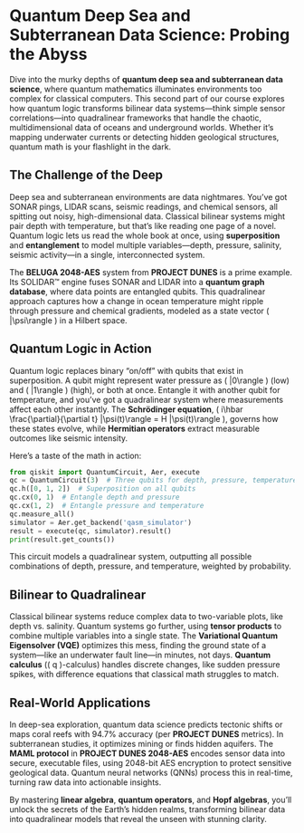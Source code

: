 # Quantum Deep Sea and Subterranean Data Science: Probing the Abyss

Dive into the murky depths of **quantum deep sea and subterranean data science**, where quantum mathematics illuminates environments too complex for classical computers. This second part of our course explores how quantum logic transforms bilinear data systems—think simple sensor correlations—into quadralinear frameworks that handle the chaotic, multidimensional data of oceans and underground worlds. Whether it’s mapping underwater currents or detecting hidden geological structures, quantum math is your flashlight in the dark.

## The Challenge of the Deep

Deep sea and subterranean environments are data nightmares. You’ve got SONAR pings, LIDAR scans, seismic readings, and chemical sensors, all spitting out noisy, high-dimensional data. Classical bilinear systems might pair depth with temperature, but that’s like reading one page of a novel. Quantum logic lets us read the whole book at once, using **superposition** and **entanglement** to model multiple variables—depth, pressure, salinity, seismic activity—in a single, interconnected system.

The **BELUGA 2048-AES** system from **PROJECT DUNES** is a prime example. Its SOLIDAR™ engine fuses SONAR and LIDAR into a **quantum graph database**, where data points are entangled qubits. This quadralinear approach captures how a change in ocean temperature might ripple through pressure and chemical gradients, modeled as a state vector \( |\psi\rangle \) in a Hilbert space.

## Quantum Logic in Action

Quantum logic replaces binary “on/off” with qubits that exist in superposition. A qubit might represent water pressure as \( |0\rangle \) (low) and \( |1\rangle \) (high), or both at once. Entangle it with another qubit for temperature, and you’ve got a quadralinear system where measurements affect each other instantly. The **Schrödinger equation**, \( i\hbar \frac{\partial}{\partial t} |\psi(t)\rangle = H |\psi(t)\rangle \), governs how these states evolve, while **Hermitian operators** extract measurable outcomes like seismic intensity.

Here’s a taste of the math in action:
```python
from qiskit import QuantumCircuit, Aer, execute
qc = QuantumCircuit(3)  # Three qubits for depth, pressure, temperature
qc.h([0, 1, 2])  # Superposition on all qubits
qc.cx(0, 1)  # Entangle depth and pressure
qc.cx(1, 2)  # Entangle pressure and temperature
qc.measure_all()
simulator = Aer.get_backend('qasm_simulator')
result = execute(qc, simulator).result()
print(result.get_counts())
```
This circuit models a quadralinear system, outputting all possible combinations of depth, pressure, and temperature, weighted by probability.

## Bilinear to Quadralinear

Classical bilinear systems reduce complex data to two-variable plots, like depth vs. salinity. Quantum systems go further, using **tensor products** to combine multiple variables into a single state. The **Variational Quantum Eigensolver (VQE)** optimizes this mess, finding the ground state of a system—like an underwater fault line—in minutes, not days. **Quantum calculus** (\( q \)-calculus) handles discrete changes, like sudden pressure spikes, with difference equations that classical math struggles to match.

## Real-World Applications

In deep-sea exploration, quantum data science predicts tectonic shifts or maps coral reefs with 94.7% accuracy (per **PROJECT DUNES** metrics). In subterranean studies, it optimizes mining or finds hidden aquifers. The **MAML protocol** in **PROJECT DUNES 2048-AES** encodes sensor data into secure, executable files, using 2048-bit AES encryption to protect sensitive geological data. Quantum neural networks (QNNs) process this in real-time, turning raw data into actionable insights.

By mastering **linear algebra**, **quantum operators**, and **Hopf algebras**, you’ll unlock the secrets of the Earth’s hidden realms, transforming bilinear data into quadralinear models that reveal the unseen with stunning clarity.